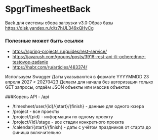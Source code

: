 # SpgrTimesheetBack
Back для системы сбора загрузки v3.0
Образ базы https://disk.yandex.ru/d/z7hUL349xQHyCg
### Полезные может быть ссылки
- https://spring-projects.ru/guides/rest-service/
- https://javarush.com/groups/posts/3916-rest-api-ili-ocherednoe-testovoe-zadanie
- https://habr.com/ru/articles/483374/

Используем Swagger
Даты указываются в формате YYYYMMDD   23 апреля 2027 > 20270423
Делаем для начала без авторизации только GET запросы, отдаём JSON объекты или массив объектов

###Корень API - /api
* /timesheet/user/{id}/{start}/{finish} - данные для одного юзера
* /project - все проекты
* /project/{pid} - информация по одному проекту
* /project/{id}/stage - все стадии конкретного проекта
* /calendar/{start}/{finish} - даты с учётом праздников от старта до финиша включительно
